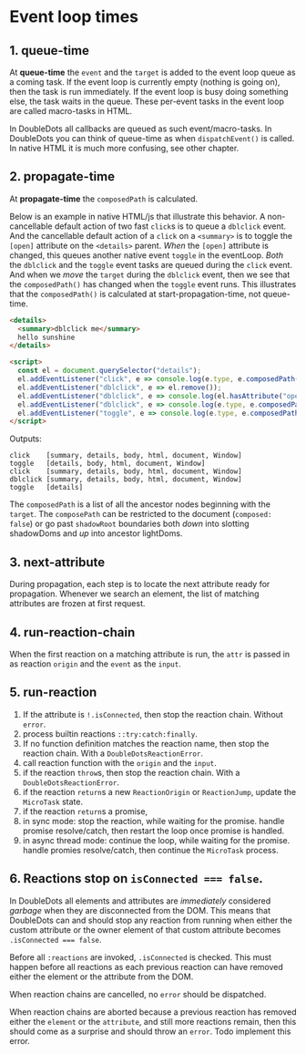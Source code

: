 # Event loop times

## 1. queue-time

At **queue-time** the `event` and the `target` is added to the event loop queue as a coming task. If the event loop is currently empty (nothing is going on), then the task is run immediately. If the event loop is busy doing something else, the task waits in the queue. These per-event tasks in the event loop are called macro-tasks in HTML.

In DoubleDots all callbacks are queued as such event/macro-tasks. In DoubleDots you can think of queue-time as when `dispatchEvent()` is called. In native HTML it is much more confusing, see other chapter.

## 2. propagate-time

At **propagate-time** the `composedPath` is calculated.

Below is an example in native HTML/js that illustrate this behavior. A non-cancellable default action of two fast `click`s is to queue a `dblclick` event. And the cancellable default action of a `click` on a `<summary>` is to toggle the `[open]` attribute on the `<details>` parent. *When* the `[open]` attribute is changed, this queues another native event `toggle` in the eventLoop. *Both* the `dblclick` and the `toggle` event tasks are queued during the `click` event. And when we *move* the `target` during the `dblclick` event, then we see that the `composedPath()` has changed when the `toggle` event runs. This illustrates that the `composedPath()` is calculated at start-propagation-time, not queue-time.

```html
<details>
  <summary>dblclick me</summary>
  hello sunshine
</details>

<script>
  const el = document.querySelector("details");
  el.addEventListener("click", e => console.log(e.type, e.composedPath()));
  el.addEventListener("dblclick", e => el.remove());
  el.addEventListener("dblclick", e => console.log(el.hasAttribute("open")));
  el.addEventListener("dblclick", e => console.log(e.type, e.composedPath()));
  el.addEventListener("toggle", e => console.log(e.type, e.composedPath()));
</script>
```

Outputs:

```
click    [summary, details, body, html, document, Window]
toggle   [details, body, html, document, Window]
click    [summary, details, body, html, document, Window]
dblclick [summary, details, body, html, document, Window]
toggle   [details]
```

The `composedPath` is a list of all the ancestor nodes beginning with the `target`. The `composePath` can be restricted to the document (`composed: false`) or go past `shadowRoot` boundaries both *down* into slotting shadowDoms and *up* into ancestor lightDoms.

## 3. next-attribute

During propagation, each step is to locate the next attribute ready for propagation. Whenever we search an element, the list of matching attributes are frozen at first request.

## 4. run-reaction-chain

When the first reaction on a matching attribute is run, the `attr` is passed in as reaction `origin` and the `event` as the `input`.

## 5. run-reaction

1. If the attribute is `!.isConnected`, then stop the reaction chain. Without `error`.
2. process builtin reactions `::try:catch:finally`.
2. If no function definition matches the reaction name, then stop the reaction chain. With a `DoubleDotsReactionError`.
3. call reaction function with the `origin` and the `input`. 
4. if the reaction `throw`s, then stop the reaction chain. With a `DoubleDotsReactionError`.
5. if the reaction `return`s a new `ReactionOrigin` or `ReactionJump`, update the `MicroTask` state.
6. if the reaction `return`s a promise, 
  1. in sync mode: stop the reaction, while waiting for the promise. handle promise resolve/catch, then restart the loop once promise is handled.
  2. in async thread mode: continue the loop, while waiting for the promise. handle promies resolve/catch, then continue the `MicroTask` process.

## 6. Reactions stop on `isConnected === false`.

In DoubleDots all elements and attributes are *immediately* considered *garbage* when they are disconnected from the DOM. This means that DoubleDots can and should stop any reaction from running when either the custom attribute or the owner element of that custom attribute becomes `.isConnected === false`.

Before all `:reactions` are invoked, `.isConnected` is checked. This must happen before all reactions as each previous reaction can have removed either the element or the attribute from the DOM.

When reaction chains are cancelled, no `error` should be dispatched.

When reaction chains are aborted because a previous reaction has removed either the `element` or the `attribute`, and still more reactions remain, then this should come as a surprise and should throw an `error`. Todo implement this error.
